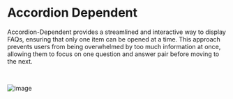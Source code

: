 # Accordion Dependent

Accordion-Dependent provides a streamlined and interactive way to display FAQs, ensuring that only one item can be opened at a time. This approach prevents users from being overwhelmed by too much information at once, allowing them to focus on one question and answer pair before moving to the next.

<br>

![image](https://github.com/azlibdar/accordion-dependent/assets/121456353/a44271ed-a2c9-472e-97db-70d43f3c13d1)

